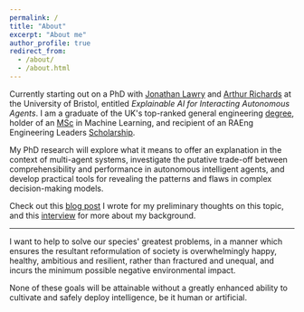 ```yaml
---
permalink: /
title: "About"
excerpt: "About me"
author_profile: true
redirect_from: 
  - /about/
  - /about.html
---
```


Currently starting out on a PhD with [Jonathan Lawry](https://research-information.bristol.ac.uk/en/persons/jonathan-lawry(3aac8b8f-816c-4203-ba4b-b091bf4ddef4).html) and [Arthur Richards](https://research-information.bristol.ac.uk/en/persons/arthur-g-richards%28d4aa20a8-75fa-4b1a-8400-b2387ed04fe5%29.html) at the University of Bristol, entitled *Explainable AI for Interacting Autonomous Agents*. I am a graduate of the UK's top-ranked general engineering [degree](http://www.bristol.ac.uk/engineering/interdisciplinary/engineering-design/), holder of an [MSc](http://www.bristol.ac.uk/study/postgraduate/2018/eng/msc-adv-computing-machine-learning/) in Machine Learning, and recipient of an RAEng Engineering Leaders [Scholarship](https://www.raeng.org.uk/grants-and-prizes/schemes-for-students/engineering-leaders-scholarship). 

My PhD research will explore what it means to offer an explanation in the context of multi-agent systems, investigate the putative trade-off between comprehensibility and performance in autonomous intelligent agents, and develop practical tools for revealing the patterns and flaws in complex decision-making models.

Check out this [blog post](https://www.anthtechconf.co.uk/pechakucha/tom-bewley) I wrote for my preliminary thoughts on this topic, and this [interview](https://www.anthtechconf.co.uk/news/meet-our-delegates-tom-bewley) for more about my background.

---

I want to help to solve our species' greatest problems, in a manner which ensures the resultant reformulation of society is overwhelmingly happy, healthy, ambitious and resilient, rather than fractured and unequal, and incurs the minimum possible negative environmental impact.

None of these goals will be attainable without a greatly enhanced ability to cultivate and safely deploy intelligence, be it human or artificial.

